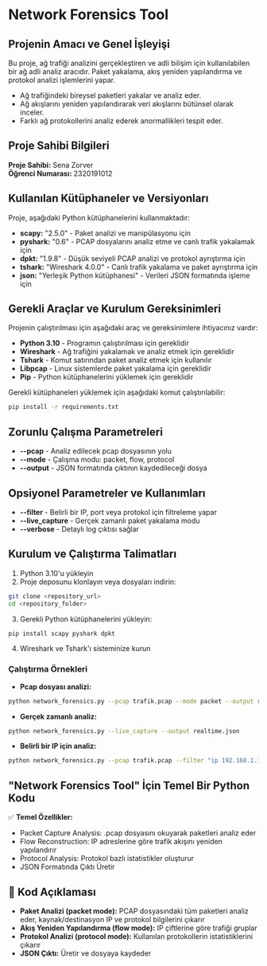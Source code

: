 # Network Forensics Tool

## Projenin Amacı ve Genel İşleyişi

Bu proje, ağ trafiği analizini gerçekleştiren ve adli bilişim için kullanılabilen bir ağ adli analiz aracıdır. Paket 
yakalama, akış yeniden yapılandırma ve protokol analizi işlemlerini yapar.

* Ağ trafiğindeki bireysel paketleri yakalar ve analiz eder.
* Ağ akışlarını yeniden yapılandırarak veri akışlarını bütünsel olarak inceler.
* Farklı ağ protokollerini analiz ederek anormallikleri tespit eder.

## Proje Sahibi Bilgileri

**Proje Sahibi:** Sena Zorver  
**Öğrenci Numarası:** 2320191012

## Kullanılan Kütüphaneler ve Versiyonları

Proje, aşağıdaki Python kütüphanelerini kullanmaktadır:

* **scapy:** "2.5.0" - Paket analizi ve manipülasyonu için
* **pyshark:** "0.6" - PCAP dosyalarını analiz etme ve canlı trafik yakalamak için
* **dpkt:** "1.9.8" - Düşük seviyeli PCAP analizi ve protokol ayrıştırma için
* **tshark:** "Wireshark 4.0.0" - Canlı trafik yakalama ve paket ayrıştırma için
* **json:** "Yerleşik Python kütüphanesi" - Verileri JSON formatında işleme için

## Gerekli Araçlar ve Kurulum Gereksinimleri

Projenin çalıştırılması için aşağıdaki araç ve gereksinimlere ihtiyacınız vardır:

* **Python 3.10** - Programın çalıştırılması için gereklidir
* **Wireshark** - Ağ trafiğini yakalamak ve analiz etmek için gereklidir
* **Tshark** - Komut satırından paket analiz etmek için kullanılır
* **Libpcap** - Linux sistemlerde paket yakalama için gereklidir
* **Pip** - Python kütüphanelerini yüklemek için gereklidir

Gerekli kütüphaneleri yüklemek için aşağıdaki komut çalıştırılabilir:

```bash
pip install -r requirements.txt
```

## Zorunlu Çalışma Parametreleri

* **--pcap** - Analiz edilecek pcap dosyasının yolu
* **--mode** - Çalışma modu: packet, flow, protocol
* **--output** - JSON formatında çıktının kaydedileceği dosya

## Opsiyonel Parametreler ve Kullanımları

* **--filter** - Belirli bir IP, port veya protokol için filtreleme yapar
* **--live_capture** - Gerçek zamanlı paket yakalama modu
* **--verbose** - Detaylı log çıktısı sağlar

## Kurulum ve Çalıştırma Talimatları

1. Python 3.10'u yükleyin
2. Proje deposunu klonlayın veya dosyaları indirin:
```bash
git clone <repository_url>
cd <repository_folder>
```
3. Gerekli Python kütüphanelerini yükleyin:
```bash
pip install scapy pyshark dpkt
```
4. Wireshark ve Tshark'ı sisteminize kurun

### Çalıştırma Örnekleri

* **Pcap dosyası analizi:**
```bash
python network_forensics.py --pcap trafik.pcap --mode packet --output result.json
```

* **Gerçek zamanlı analiz:**
```bash
python network_forensics.py --live_capture --output realtime.json
```

* **Belirli bir IP için analiz:**
```bash
python network_forensics.py --pcap trafik.pcap --filter "ip 192.168.1.1" --output filtered.json
```

## "Network Forensics Tool" İçin Temel Bir Python Kodu

✅ **Temel Özellikler:**
* Packet Capture Analysis: .pcap dosyasını okuyarak paketleri analiz eder
* Flow Reconstruction: IP adreslerine göre trafik akışını yeniden yapılandırır
* Protocol Analysis: Protokol bazlı istatistikler oluşturur
* JSON Formatında Çıktı Üretir

## 📌 Kod Açıklaması

* **Paket Analizi (packet mode):** PCAP dosyasındaki tüm paketleri analiz eder, kaynak/destinasyon IP ve protokol 
bilgilerini çıkarır
* **Akış Yeniden Yapılandırma (flow mode):** IP çiftlerine göre trafiği gruplar
* **Protokol Analizi (protocol mode):** Kullanılan protokollerin istatistiklerini çıkarır
* **JSON Çıktı:** Üretir ve dosyaya kaydeder
